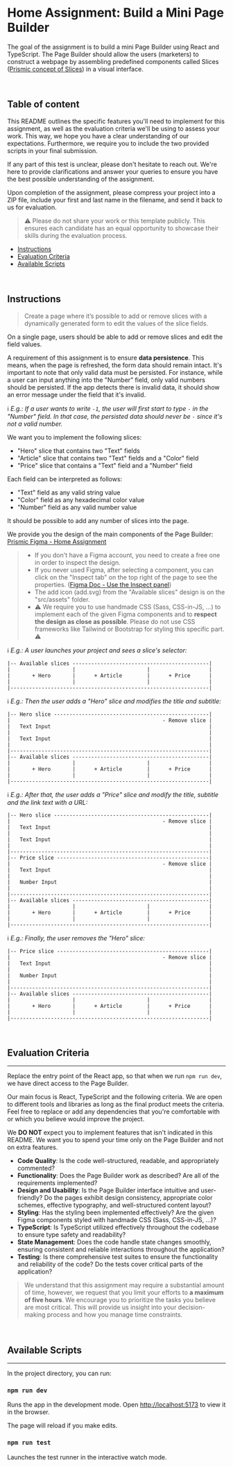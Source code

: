 # Home Assignment: **Build a Mini Page Builder**

The goal of the assignment is to build a mini Page Builder using React and TypeScript. The Page Builder should allow the users (marketers) to construct a webpage by assembling predefined components called Slices ([Prismic concept of Slices](https://prismic.io/docs/slice)) in a visual interface.

<br>

## Table of content

This README outlines the specific features you'll need to implement for this assignment, as well as the evaluation criteria we'll be using to assess your work. This way, we hope you have a clear understanding of our expectations. Furthermore, we require you to include the two provided scripts in your final submission.

If any part of this test is unclear, please don't hesitate to reach out. We're here to provide clarifications and answer your queries to ensure you have the best possible understanding of the assignment.

Upon completion of the assignment, please compress your project into a ZIP file, include your first and last name in the filename, and send it back to us for evaluation.

> ⚠️ Please do not share your work or this template publicly. This ensures each candidate has an equal opportunity to showcase their skills during the evaluation process.

- [Instructions](#instructions)
- [Evaluation Criteria](#evaluation-criteria)
- [Available Scripts](#available-scripts)

<br>

## Instructions

> Create a page where it’s possible to add or remove slices with a dynamically generated form to edit the values of the slice fields.

On a single page, users should be able to add or remove slices and edit the field values.

A requirement of this assignment is to ensure **data persistence**. This means, when the page is refreshed, the form data should remain intact. It's important to note that only valid data must be persisted. For instance, while a user can input anything into the "Number" field, only valid numbers should be persisted. If the app detects there is invalid data, it should show an error message under the field that it's invalid.

ℹ️ _E.g.: If a user wants to write `-1`, the user will first start to type `-` in the "Number" field. In that case, the persisted data should never be `-` since it's not a valid number._

We want you to implement the following slices:

- "Hero" slice that contains two "Text" fields
- "Article" slice that contains two "Text" fields and a "Color" field
- "Price" slice that contains a "Text" field and a "Number" field

Each field can be interpreted as follows:

- "Text" field as any valid string value
- "Color" field as any hexadecimal color value
- "Number" field as any valid number value

It should be possible to add any number of slices into the page.

We provide you the design of the main components of the Page Builder: [Prismic Figma - Home Assignment](https://www.figma.com/file/orSE14LfgFg14JZ2GBcCTT/Home-Assignment?type=design&node-id=1%3A3&t=rmdxaN5g0WQhGdIf-1)

> - If you don't have a Figma account, you need to create a free one in order to inspect the design.
> - If you never used Figma, after selecting a component, you can click on the "Inspect tab" on the top right of the page to see the properties. ([Figma Doc - Use the Inspect panel](https://help.figma.com/hc/en-us/articles/360055203533-Use-the-Inspect-panel))
> - The add icon (add.svg) from the "Available slices" design is on the "src/assets" folder.
> - ⚠️ We require you to use handmade CSS (Sass, CSS-in-JS, ...) to implement each of the given Figma components and to **respect the design as close as possible**. Please do not use CSS frameworks like Tailwind or Bootstrap for styling this specific part. ⚠️

ℹ️ _E.g.: A user launches your project and sees a slice's selector:_

```
|-- Available slices --------------------------------------------|
|                    |                       |                   |
|       + Hero       |      + Article        |      + Price      |
|                    |                       |                   |
|----------------------------------------------------------------|
```

ℹ️ _E.g.: Then the user adds a "Hero" slice and modifies the title and subtitle:_

```
|-- Hero slice --------------------------------------------------|
|                                                 - Remove slice |
|   Text Input                                                   |
|                                                                |
|   Text Input                                                   |
|                                                                |
|----------------------------------------------------------------|
|-- Available slices --------------------------------------------|
|                    |                       |                   |
|       + Hero       |      + Article        |      + Price      |
|                    |                       |                   |
|----------------------------------------------------------------|
```

ℹ️ _E.g.: After that, the user adds a "Price" slice and modify the title, subtitle and the link text with a URL:_

```
|-- Hero slice --------------------------------------------------|
|                                                 - Remove slice |
|   Text Input                                                   |
|                                                                |
|   Text Input                                                   |
|                                                                |
|----------------------------------------------------------------|
|-- Price slice -------------------------------------------------|
|                                                 - Remove slice |
|   Text Input                                                   |
|                                                                |
|   Number Input                                                 |
|                                                                |
|----------------------------------------------------------------|
|-- Available slices --------------------------------------------|
|                    |                       |                   |
|       + Hero       |      + Article        |      + Price      |
|                    |                       |                   |
|----------------------------------------------------------------|
```

ℹ️ _E.g.: Finally, the user removes the "Hero" slice:_

```
|-- Price slice -------------------------------------------------|
|                                                 - Remove slice |
|   Text Input                                                   |
|                                                                |
|   Number Input                                                 |
|                                                                |
|----------------------------------------------------------------|
|-- Available slices --------------------------------------------|
|                    |                       |                   |
|       + Hero       |      + Article        |      + Price      |
|                    |                       |                   |
|----------------------------------------------------------------|
```

<br>

## **Evaluation Criteria**

---

Replace the entry point of the React app, so that when we run `npm run dev`, we have direct access to the Page Builder.

Our main focus is React, TypeScript and the following criteria. We are open to different tools and libraries as long as the final product meets the criteria. Feel free to replace or add any dependencies that you're comfortable with or which you believe would improve the project.

We **DO NOT** expect you to implement features that isn't indicated in this README. We want you to spend your time only on the Page Builder and not on extra features.

- **Code Quality**: Is the code well-structured, readable, and appropriately commented?
- **Functionality**: Does the Page Builder work as described? Are all of the requirements implemented?
- **Design and Usability**: Is the Page Builder interface intuitive and user-friendly? Do the pages exhibit design consistency, appropriate color schemes, effective typography, and well-structured content layout?
- **Styling**: Has the styling been implemented effectively? Are the given Figma components styled with handmade CSS (Sass, CSS-in-JS, ...)?
- **TypeScript**: Is TypeScript utilized effectively throughout the codebase to ensure type safety and readability?
- **State Management**: Does the code handle state changes smoothly, ensuring consistent and reliable interactions throughout the application?
- **Testing**: Is there comprehensive test suites to ensure the functionality and reliability of the code? Do the tests cover critical parts of the application?

> We understand that this assignment may require a substantial amount of time, however, we request that you limit your efforts to **a maximum of five hours**. We encourage you to prioritize the tasks you believe are most critical. This will provide us insight into your decision-making process and how you manage time constraints.

<br>

## **Available Scripts**

---

In the project directory, you can run:

### `npm run dev`

Runs the app in the development mode.
Open [http://localhost:5173](http://localhost:5173/) to view it in the browser.

The page will reload if you make edits.

### `npm run test`

Launches the test runner in the interactive watch mode.
